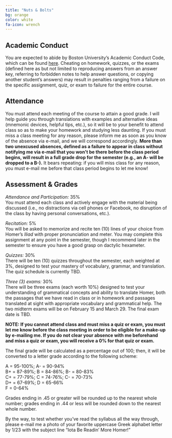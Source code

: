 ```yaml
---
title: "Nuts & Bolts"
bg: orange
color: white
fa-icon: wrench
---
```


## Academic Conduct
You are expected to abide by Boston University’s Academic Conduct Code, which can be found [here](http://www.bu.edu/academics/resources/academic-conduct-code). Cheating on homework, quizzes, or the exams (defined here as but not limited to reproducing answers from an answer key, referring to forbidden notes to help answer questions, or copying another student’s answers) may result in penalties ranging from a failure on the specific assignment, quiz, or exam to failure for the entire course.

## Attendance
You must attend each meeting of the course to attain a good grade. I will help guide you through translations with examples and alternative ideas (mnemonic devices, helpful tips, etc.), so it will be to your benefit to attend class so as to make your homework and studying less daunting. If you must miss a class meeting for any reason, please inform me as soon as you know of the absence via e-mail, and we will correspond accordingly. **More than two unexcused absences, defined as a failure to appear in class without notifying me via e-mail that you won't be there before the class period begins, will result in a full grade drop for the semester (e.g., an A- will be dropped to a B-).** It bears repeating: if you will miss class for any reason, you must e-mail me before that class period begins to let me know!

## Assessment & Grades

*Attendance and Participation:* 35%  
You must attend each class and actively engage with the material being discussed (i.e., no distractions via cell phones or Facebook, no disruption of the class by having personal conversations, etc.).

*Recitation:* 5%  
You will be asked to memorize and recite ten (10) lines of your choice from Homer’s *Iliad* with proper pronunciation and meter. You may complete this assignment at any point in the semester, though I recommend later in the semester to ensure you have a good grasp on dactylic hexameter.

*Quizzes:* 30%  
There will be ten (10) quizzes throughout the semester, each weighted at 3%, designed to test your mastery of vocabulary, grammar, and translation. The quiz schedule is currently TBD.

*Three (3) exams:* 30%  
There will be three exams (each worth 10%) designed to test your understanding of grammatical concepts and ability to translate Homer, both the passages that we have read in class or in homework and passages translated at sight with appropriate vocabulary and grammatical help. The two midterm exams will be on February 15 and March 29. The final exam date is TBD.

**NOTE: If you cannot attend class and must miss a quiz or exam, you must let me know before the class meeting in order to be eligible for a make-up by e-mailing me. If you do not clear your absence with me beforehand and miss a quiz or exam, you will receive a 0% for that quiz or exam.**

The final grade will be calculated as a percentage out of 100; then, it will be converted to a letter grade according to the following scheme:

A = 95-100%; A- = 90-94%  
B+ = 87-89%; B = 84-86%; B- = 80-83%  
C+ = 77-79%; C = 74-76%; C- = 70-73%  
D+ = 67-69%; D = 65-66%  
F = 0-64%

Grades ending in .45 or greater will be rounded up to the nearest whole number; grades ending in .44 or less will be rounded down to the nearest whole number.

By the way, to test whether you’ve read the syllabus all the way through, please e-mail me a photo of your favorite uppercase Greek alphabet letter by 1/23 with the subject line “Iota Be Readin’ More Homer!”